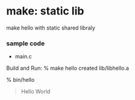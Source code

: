 make: static lib
===============

make hello with static shared libraly

### sample code
- main.c

Build and Run:
% make hello
created lib/libhello.a

% bin/hello
> Hello World

